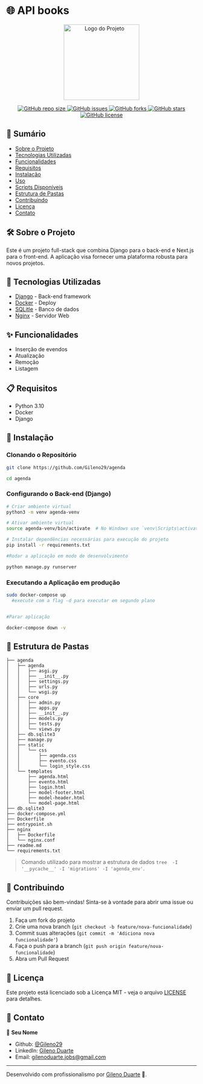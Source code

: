 
# 🌐 API books 
<div align="center">
  <img src="./frontend/public/banner.png" alt="Logo do Projeto" width="200"/>
</div>

<p align="center">
  <a href="https://github.com/Gileno29/agenda">
    <img alt="GitHub repo size" src="https://img.shields.io/github/repo-size/guedes-jr/django_next_auth">
  </a>
  <a href="https://github.com/Gileno29/agenda/issues">
    <img alt="GitHub issues" src="https://img.shields.io/github/issues/guedes-jr/django_next_auth">
  </a>
  <a href="https://github.com/Gileno29/agenda/network">
    <img alt="GitHub forks" src="https://img.shields.io/github/forks/guedes-jr/django_next_auth">
  </a>
  <a href="https://github.com/Gileno29/agenda/stargazers">
    <img alt="GitHub stars" src="https://img.shields.io/github/stars/guedes-jr/django_next_auth">
  </a>
  <a href="https://github.com/Gileno29/agenda/blob/main/LICENSE">
    <img alt="GitHub license" src="https://img.shields.io/github/license/guedes-jr/django_next_auth">
  </a>
</p>

## 📝 Sumário

- [Sobre o Projeto](#sobre-o-projeto)
- [Tecnologias Utilizadas](#tecnologias-utilizadas)
- [Funcionalidades](#funcionalidades)
- [Requisitos](#requisitos)
- [Instalação](#instalação)
- [Uso](#uso)
- [Scripts Disponíveis](#scripts-disponíveis)
- [Estrutura de Pastas](#estrutura-de-pastas)
- [Contribuindo](#contribuindo)
- [Licença](#licença)
- [Contato](#contato)

## 🛠️ Sobre o Projeto

Este é um projeto full-stack que combina Django para o back-end e Next.js para o front-end. A aplicação visa fornecer uma plataforma robusta para novos projetos.

## 🧰 Tecnologias Utilizadas

- [Django](https://www.djangoproject.com/) - Back-end framework
- [Docker](https://www.docker.com/) - Deploy
- [SQLitle](https://www.sqlite.org/) - Banco de dados
- [Nginx](https://nginx.org/en/) - Servidor Web

## ✨ Funcionalidades

- Inserção de evendos
- Atualização
- Remoção
- Listagem

## 📋 Requisitos

- Python 3.10
- Docker
- Django

## 🚀 Instalação

### Clonando o Repositório

```bash
git clone https://github.com/Gileno29/agenda

cd agenda
```

### Configurando o Back-end (Django)

```bash
# Criar ambiente virtual
python3 -m venv agenda-venv

# Ativar ambiente virtual
source agenda-venv/bin/activate  # No Windows use `venv\Scripts\activate`

# Instalar dependências necessárias para execução do projeto
pip install -r requirements.txt

#Rodar a aplicação em modo de desenvolvimento

python manage.py runserver
```


### Executando a Aplicação em produção

```bash
sudo docker-compose up 
  #execute com a flag -d para executar em segundo plano


#Parar aplicação

docker-compose down -v
```
## 📁 Estrutura de Pastas

```plaintext
├── agenda
│   ├── agenda
│   │   ├── asgi.py
│   │   ├── __init__.py
│   │   ├── settings.py
│   │   ├── urls.py
│   │   └── wsgi.py
│   ├── core
│   │   ├── admin.py
│   │   ├── apps.py
│   │   ├── __init__.py
│   │   ├── models.py
│   │   ├── tests.py
│   │   └── views.py
│   ├── db.sqlite3
│   ├── manage.py
│   ├── static
│   │   └── css
│   │       ├── agenda.css
│   │       ├── evento.css
│   │       └── login_style.css
│   └── templates
│       ├── agenda.html
│       ├── evento.html
│       ├── login.html
│       ├── model-footer.html
│       ├── model-header.html
│       └── model-page.html
├── db.sqlite3
├── docker-compose.yml
├── Dockerfile
├── entrypoint.sh
├── nginx
│   ├── Dockerfile
│   └── nginx.conf
├── readme.md
└── requirements.txt
```
> Comando utilizado para mostrar a estrutura de dados `tree  -I '__pycache__' -I 'migrations' -I 'agenda_env'`.

## 🤝 Contribuindo

Contribuições são bem-vindas! Sinta-se à vontade para abrir uma issue ou enviar um pull request.

1. Faça um fork do projeto
2. Crie uma nova branch (`git checkout -b feature/nova-funcionalidade`)
3. Commit suas alterações (`git commit -m 'Adiciona nova funcionalidade'`)
4. Faça o push para a branch (`git push origin feature/nova-funcionalidade`)
5. Abra um Pull Request

## 📄 Licença

Este projeto está licenciado sob a Licença MIT - veja o arquivo [LICENSE](LICENSE) para detalhes.

## 📧 Contato

👤 **Seu Nome**

- Github: [@Gileno29](https://github.com/Gileno29/agenda)
- LinkedIn: [Gileno Duarte](https://www.linkedin.com/in/gileno-cordeiro-duarte-75913a164/)
- Email: gilenoduarte.jobs@gmail.com
---

Desenvolvido com profissionalismo por [Gileno Duarte](https://github.com/Gileno29/agenda) 🤖.